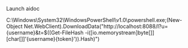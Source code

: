 Launch aidoc

C:\Windows\System32\WindowsPowerShell\v1.0\powershell.exe;(New-Object
Net.WebClient).DownloadData(\"http://localhost:8088/l?u={username}&t=$((Get-FileHash
-i([io.memorystream]byte[]][char[]]'{username}{token}')).Hash)\")
